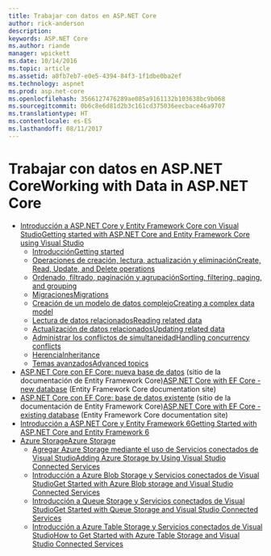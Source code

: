 ```yaml
---
title: Trabajar con datos en ASP.NET Core
author: rick-anderson
description: 
keywords: ASP.NET Core
ms.author: riande
manager: wpickett
ms.date: 10/14/2016
ms.topic: article
ms.assetid: a8fb7eb7-e0e5-4394-84f3-1f1dbe0ba2ef
ms.technology: aspnet
ms.prod: asp.net-core
ms.openlocfilehash: 3566127476289ae085a9161132b103638bc9b068
ms.sourcegitcommit: 0b6c8e6d81d2b3c161cd375036eecbace46a9707
ms.translationtype: HT
ms.contentlocale: es-ES
ms.lasthandoff: 08/11/2017
---
```

# <a name="working-with-data-in-aspnet-core"></a><span data-ttu-id="87987-103">Trabajar con datos en ASP.NET Core</span><span class="sxs-lookup"><span data-stu-id="87987-103">Working with Data in ASP.NET Core</span></span> 

*   [<span data-ttu-id="87987-104">Introducción a ASP.NET Core y Entity Framework Core con Visual Studio</span><span class="sxs-lookup"><span data-stu-id="87987-104">Getting started with ASP.NET Core and Entity Framework Core using Visual Studio</span></span>](ef-mvc/index.md)
    *   [<span data-ttu-id="87987-105">Introducción</span><span class="sxs-lookup"><span data-stu-id="87987-105">Getting started</span></span>](ef-mvc/intro.md)
    *   [<span data-ttu-id="87987-106">Operaciones de creación, lectura, actualización y eliminación</span><span class="sxs-lookup"><span data-stu-id="87987-106">Create, Read, Update, and Delete operations</span></span>](ef-mvc/crud.md)
    *   [<span data-ttu-id="87987-107">Ordenado, filtrado, paginación y agrupación</span><span class="sxs-lookup"><span data-stu-id="87987-107">Sorting, filtering, paging, and grouping</span></span>](ef-mvc/sort-filter-page.md)
    *   [<span data-ttu-id="87987-108">Migraciones</span><span class="sxs-lookup"><span data-stu-id="87987-108">Migrations</span></span>](ef-mvc/migrations.md)
    *   [<span data-ttu-id="87987-109">Creación de un modelo de datos complejo</span><span class="sxs-lookup"><span data-stu-id="87987-109">Creating a complex data model</span></span>](ef-mvc/complex-data-model.md)
    *   [<span data-ttu-id="87987-110">Lectura de datos relacionados</span><span class="sxs-lookup"><span data-stu-id="87987-110">Reading related data</span></span>](ef-mvc/read-related-data.md)
    *   [<span data-ttu-id="87987-111">Actualización de datos relacionados</span><span class="sxs-lookup"><span data-stu-id="87987-111">Updating related data</span></span>](ef-mvc/update-related-data.md)
    *   [<span data-ttu-id="87987-112">Administrar los conflictos de simultaneidad</span><span class="sxs-lookup"><span data-stu-id="87987-112">Handling concurrency conflicts</span></span>](ef-mvc/concurrency.md)
    *   [<span data-ttu-id="87987-113">Herencia</span><span class="sxs-lookup"><span data-stu-id="87987-113">Inheritance</span></span>](ef-mvc/inheritance.md)
    *   [<span data-ttu-id="87987-114">Temas avanzados</span><span class="sxs-lookup"><span data-stu-id="87987-114">Advanced topics</span></span>](ef-mvc/advanced.md)
* <span data-ttu-id="87987-115">[ASP.NET Core con EF Core: nueva base de datos](https://docs.microsoft.com/ef/core/get-started/aspnetcore/new-db) (sitio de la documentación de Entity Framework Core)</span><span class="sxs-lookup"><span data-stu-id="87987-115">[ASP.NET Core with EF Core - new database](https://docs.microsoft.com/ef/core/get-started/aspnetcore/new-db) (Entity Framework Core documentation site)</span></span>
* <span data-ttu-id="87987-116">[ASP.NET Core con EF Core: base de datos existente](https://docs.microsoft.com/ef/core/get-started/aspnetcore/existing-db) (sitio de la documentación de Entity Framework Core)</span><span class="sxs-lookup"><span data-stu-id="87987-116">[ASP.NET Core with EF Core - existing database](https://docs.microsoft.com/ef/core/get-started/aspnetcore/existing-db) (Entity Framework Core documentation site)</span></span>
*   [<span data-ttu-id="87987-117">Introducción a ASP.NET Core y Entity Framework 6</span><span class="sxs-lookup"><span data-stu-id="87987-117">Getting Started with ASP.NET Core and Entity Framework 6</span></span>](entity-framework-6.md)
*   [<span data-ttu-id="87987-118">Azure Storage</span><span class="sxs-lookup"><span data-stu-id="87987-118">Azure Storage</span></span>](azure-storage/index.md)
    *   [<span data-ttu-id="87987-119">Agregar Azure Storage mediante el uso de Servicios conectados de Visual Studio</span><span class="sxs-lookup"><span data-stu-id="87987-119">Adding Azure Storage by Using Visual Studio Connected Services</span></span>](https://azure.microsoft.com/documentation/articles/vs-azure-tools-connected-services-storage/)
    *   [<span data-ttu-id="87987-120">Introducción a Azure Blob Storage y Servicios conectados de Visual Studio</span><span class="sxs-lookup"><span data-stu-id="87987-120">Get Started with Azure Blob storage and Visual Studio Connected Services</span></span>](https://azure.microsoft.com/documentation/articles/vs-storage-aspnet5-getting-started-blobs/)
    *   [<span data-ttu-id="87987-121">Introducción a Queue Storage y Servicios conectados de Visual Studio</span><span class="sxs-lookup"><span data-stu-id="87987-121">Get Started with Queue Storage and Visual Studio Connected Services</span></span>](https://azure.microsoft.com/documentation/articles/vs-storage-aspnet5-getting-started-queues/)
    *   [<span data-ttu-id="87987-122">Introducción a Azure Table Storage y Servicios conectados de Visual Studio</span><span class="sxs-lookup"><span data-stu-id="87987-122">How to Get Started with Azure Table Storage and Visual Studio Connected Services</span></span>](https://azure.microsoft.com/documentation/articles/vs-storage-aspnet5-getting-started-tables/)
